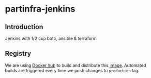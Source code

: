 # partinfra-jenkins
## Introduction
Jenkins with 1/2 cup boto, ansible &amp; terraform

## Registry
We are using [Docker hub](https://hub.docker.com/) to build and distribute this [image](https://hub.docker.com/r/partinfra/jenkins/).
Automated builds are triggered every time we push changes to ``production`` tag.
